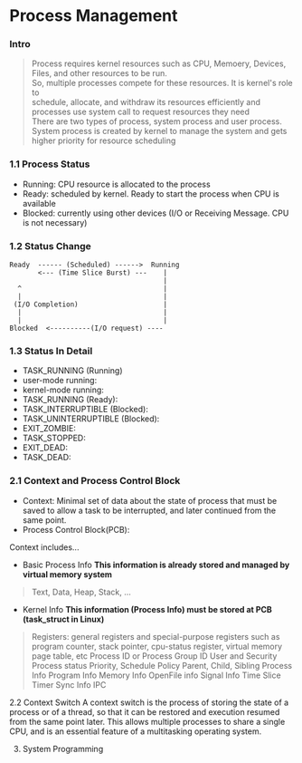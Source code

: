 # Process Management
### Intro
> Process requires kernel resources such as CPU, Memoery, Devices, Files, and other resources to be run.  
> So, multiple processes compete for these resources. It is kernel's role to  
> schedule, allocate, and withdraw its resources efficiently and
> processes use system call to request resources they need  
> There are two types of process, system process and user process. 
> System process is created by kernel to manage the system and gets higher priority for resource scheduling

### 1.1 Process Status  
* Running: CPU resource is allocated to the process  
* Ready: scheduled by kernel. Ready to start the process when CPU is available  
* Blocked: currently using other devices (I/O or Receiving Message. CPU is not necessary)  

### 1.2 Status Change

    Ready  ------ (Scheduled) ------>  Running  
           <--- (Time Slice Burst) ---    |    
                                          |  
      ^                                   |  
      |                                   |  
     (I/O Completion)                     |  
      |                                   |  
      |                                   |  
    Blocked  <----------(I/O request) ----     
    
    
 ### 1.3 Status In Detail

* TASK_RUNNING (Running)
 * user-mode running:
 * kernel-mode running: 
* TASK_RUNNING (Ready):
* TASK_INTERRUPTIBLE (Blocked):
* TASK_UNINTERRUPTIBLE (Blocked):
* EXIT_ZOMBIE:
* TASK_STOPPED:
* EXIT_DEAD:
* TASK_DEAD:

### 2.1 Context and Process Control Block

* Context: Minimal set of data about the state of process that must be saved to allow a task to be interrupted, and later continued from the same point.
* Process Control Block(PCB):

Context includes...
* Basic Process Info
**This information is already stored and managed by virtual memory system**

>Text, Data, Heap, Stack, ...

* Kernel Info 
**This information (Process Info) must be stored at PCB (task_struct in Linux)**

>Registers: general registers and special-purpose registers such as program counter, stack pointer, cpu-status register, virtual memory page table, etc
Process ID or Process Group ID
User and Security
Process status
Priority, Schedule Policy
Parent, Child, Sibling Process Info
Program Info
Memory Info
OpenFile info
Signal Info
Time Slice
Timer
Sync Info
IPC
        
2.2 Context Switch
    A context switch is the process of storing the state of a process or of a thread,
    so that it can be restored and execution resumed from the same point later.
    This allows multiple processes to share a single CPU, and is an essential feature of a multitasking operating system.




3. System Programming

